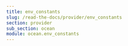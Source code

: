 ```yaml
---
title: env_constants
slug: /read-the-docs/provider/env_constants
section: provider
sub_section: ocean
module: ocean.env_constants
---
```

